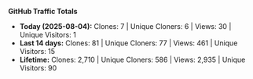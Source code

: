
**GitHub Traffic Totals**

- **Today (2025-08-04):** Clones: 7 | Unique Cloners: 6 | Views: 30 | Unique Visitors: 1
- **Last 14 days:** Clones: 81 | Unique Cloners: 77 | Views: 461 | Unique Visitors: 15
- **Lifetime:** Clones: 2,710 | Unique Cloners: 586 | Views: 2,935 | Unique Visitors: 90
